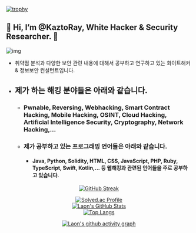 [![trophy](https://github-profile-trophy.vercel.app/?username=KaztoRay&theme=algolia&column=10)](https://github.com/Luon/)

## 💫 Hi, I’m @KaztoRay, White Hacker & Security Researcher. 💫
![img](https://github.com/user-attachments/assets/c4acc5f3-f770-4d9a-9079-7f6ee0eebc35)
- 취약점 분석과 다양한 보안 관련 내용에 대해서 공부하고 연구하고 있는 화이트해커 & 정보보안 컨설턴트입니다.

- ## 제가 하는 해킹 분야들은 아래와 같습니다.

  - ###  Pwnable, Reversing, Webhacking, Smart Contract Hacking, Mobile Hacking, OSINT, Cloud Hacking, Artificial Intelligence Security, Cryptography, Network Hacking,...
  - ### 제가 공부하고 있는 프로그래밍 언어들은 아래와 같습니다.
    - #### Java, Python, Solidity, HTML, CSS, JavaScript, PHP, Ruby, TypeScript, Swift, Kotlin,... 등 웹해킹과 관련된 언어들을 주로 공부하고 있습니다.
    
<div align = "center">

[![GitHub Streak](https://github-readme-streak-stats.herokuapp.com/?user=KaztoRay&theme=holi-theme)](https://git.io/streak-stats)

[![Solved.ac Profile](http://mazassumnida.wtf/api/v2/generate_badge?boj=dsph9245)](https://solved.ac/dsph9245) <br/>
[![Laon's GitHub Stats](https://github-readme-stats.vercel.app/api?username=KaztoRay&hide=contribs,prs&show_icons=true&theme=ambient_gradient)](https://github.com/anuraghazra/github-readme-stats)
<br>
[![Top Langs](https://github-readme-stats.vercel.app/api/top-langs/?username=KaztoRay&langs_count=10&hide=contribs,prs&show_icons=true&theme=ambient_gradient)](https://github.com/anuraghazra/github-readme-stats)

[![Laon's github activity graph](https://github-readme-activity-graph.vercel.app/graph?username=KaztoRay&theme=react-dark&border=true)](https://github.com/ashutosh00710/github-readme-activity-graph)

</div>
 
